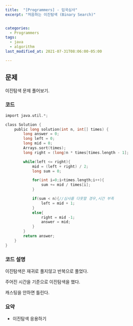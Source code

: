 ```yaml
---
title:  "[Programmers] - 입국심사"
excerpt: "처음하는 이진탐색 (Binary Search)"


categories:
  - Programmers
tags:
  - java
  - algorithm
last_modified_at: 2021-07-31T08:06:00-05:00

---
```


## 문제

이진탐색 문제 풀어보기.

### 코드

```c
import java.util.*;

class Solution {
    public long solution(int n, int[] times) {
        long answer = 0;
        long left = 0;
        long mid = 0;
        Arrays.sort(times);
        long right = (long)n * times[times.length - 1];

        while(left <= right){
            mid = (left + right) / 2;
            long sum = 0;

            for(int i=0;i<times.length;i++){
                sum += mid / times[i];
            }

            if(sum < n){//심사를 다못할 경우,시간 부족
                left = mid + 1;    
            }
            else{
                right = mid -1;
                answer = mid;
            }
        }
        return answer;
    }
}
```

### 코드 설명

이진탐색은 재귀로 풀지않고 반복으로 풀었다.

주어진 시간을 기준으로 이진탐색을 했다.

캐스팅을 안하면 틀린다.

### 요약

- 이진탐색 응용하기
